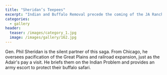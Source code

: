 ```yaml
---
title: "Sheridan’s Teepees"
excerpt: "Indian and Buffalo Removal precede the coming of the JA Ranch & the Open Range"
categories:
  - gallery
header:
  teaser: /images/category_1.jpg
  image: /images/gallery/162.jpg
---
```

Gen. Phil Sheridan is the silent partner of this saga. From Chicago, he oversees pacification of the Great Plains and railroad expansion, just as the Adair's pay a visit. He briefs them on the Indian Problem and provides an army escort to protect their buffalo safari.
